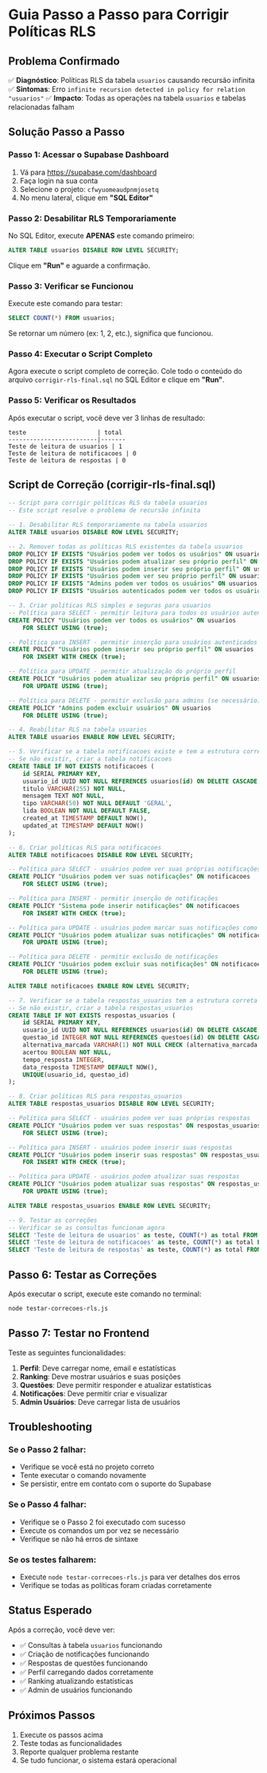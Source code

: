 # Guia Passo a Passo para Corrigir Políticas RLS

## Problema Confirmado

✅ **Diagnóstico**: Políticas RLS da tabela `usuarios` causando recursão infinita
✅ **Sintomas**: Erro `infinite recursion detected in policy for relation "usuarios"`
✅ **Impacto**: Todas as operações na tabela `usuarios` e tabelas relacionadas falham

## Solução Passo a Passo

### Passo 1: Acessar o Supabase Dashboard

1. Vá para https://supabase.com/dashboard
2. Faça login na sua conta
3. Selecione o projeto: `cfwyuomeaudpnmjosetq`
4. No menu lateral, clique em **"SQL Editor"**

### Passo 2: Desabilitar RLS Temporariamente

No SQL Editor, execute **APENAS** este comando primeiro:

```sql
ALTER TABLE usuarios DISABLE ROW LEVEL SECURITY;
```

Clique em **"Run"** e aguarde a confirmação.

### Passo 3: Verificar se Funcionou

Execute este comando para testar:

```sql
SELECT COUNT(*) FROM usuarios;
```

Se retornar um número (ex: 1, 2, etc.), significa que funcionou.

### Passo 4: Executar o Script Completo

Agora execute o script completo de correção. Cole todo o conteúdo do arquivo `corrigir-rls-final.sql` no SQL Editor e clique em **"Run"**.

### Passo 5: Verificar os Resultados

Após executar o script, você deve ver 3 linhas de resultado:

```
teste                    | total
-------------------------|-------
Teste de leitura de usuarios | 1
Teste de leitura de notificacoes | 0
Teste de leitura de respostas | 0
```

## Script de Correção (corrigir-rls-final.sql)

```sql
-- Script para corrigir políticas RLS da tabela usuarios
-- Este script resolve o problema de recursão infinita

-- 1. Desabilitar RLS temporariamente na tabela usuarios
ALTER TABLE usuarios DISABLE ROW LEVEL SECURITY;

-- 2. Remover todas as políticas RLS existentes da tabela usuarios
DROP POLICY IF EXISTS "Usuários podem ver todos os usuários" ON usuarios;
DROP POLICY IF EXISTS "Usuários podem atualizar seu próprio perfil" ON usuarios;
DROP POLICY IF EXISTS "Usuários podem inserir seu próprio perfil" ON usuarios;
DROP POLICY IF EXISTS "Usuários podem ver seu próprio perfil" ON usuarios;
DROP POLICY IF EXISTS "Admins podem ver todos os usuários" ON usuarios;
DROP POLICY IF EXISTS "Usuários autenticados podem ver todos os usuários" ON usuarios;

-- 3. Criar políticas RLS simples e seguras para usuarios
-- Política para SELECT - permitir leitura para todos os usuários autenticados
CREATE POLICY "Usuários podem ver todos os usuários" ON usuarios
    FOR SELECT USING (true);

-- Política para INSERT - permitir inserção para usuários autenticados
CREATE POLICY "Usuários podem inserir seu próprio perfil" ON usuarios
    FOR INSERT WITH CHECK (true);

-- Política para UPDATE - permitir atualização do próprio perfil
CREATE POLICY "Usuários podem atualizar seu próprio perfil" ON usuarios
    FOR UPDATE USING (true);

-- Política para DELETE - permitir exclusão para admins (se necessário)
CREATE POLICY "Admins podem excluir usuários" ON usuarios
    FOR DELETE USING (true);

-- 4. Reabilitar RLS na tabela usuarios
ALTER TABLE usuarios ENABLE ROW LEVEL SECURITY;

-- 5. Verificar se a tabela notificacoes existe e tem a estrutura correta
-- Se não existir, criar a tabela notificacoes
CREATE TABLE IF NOT EXISTS notificacoes (
    id SERIAL PRIMARY KEY,
    usuario_id UUID NOT NULL REFERENCES usuarios(id) ON DELETE CASCADE,
    titulo VARCHAR(255) NOT NULL,
    mensagem TEXT NOT NULL,
    tipo VARCHAR(50) NOT NULL DEFAULT 'GERAL',
    lida BOOLEAN NOT NULL DEFAULT FALSE,
    created_at TIMESTAMP DEFAULT NOW(),
    updated_at TIMESTAMP DEFAULT NOW()
);

-- 6. Criar políticas RLS para notificacoes
ALTER TABLE notificacoes DISABLE ROW LEVEL SECURITY;

-- Política para SELECT - usuários podem ver suas próprias notificações
CREATE POLICY "Usuários podem ver suas notificações" ON notificacoes
    FOR SELECT USING (true);

-- Política para INSERT - permitir inserção de notificações
CREATE POLICY "Sistema pode inserir notificações" ON notificacoes
    FOR INSERT WITH CHECK (true);

-- Política para UPDATE - usuários podem marcar suas notificações como lidas
CREATE POLICY "Usuários podem atualizar suas notificações" ON notificacoes
    FOR UPDATE USING (true);

-- Política para DELETE - permitir exclusão de notificações
CREATE POLICY "Usuários podem excluir suas notificações" ON notificacoes
    FOR DELETE USING (true);

ALTER TABLE notificacoes ENABLE ROW LEVEL SECURITY;

-- 7. Verificar se a tabela respostas_usuarios tem a estrutura correta
-- Se não existir, criar a tabela respostas_usuarios
CREATE TABLE IF NOT EXISTS respostas_usuarios (
    id SERIAL PRIMARY KEY,
    usuario_id UUID NOT NULL REFERENCES usuarios(id) ON DELETE CASCADE,
    questao_id INTEGER NOT NULL REFERENCES questoes(id) ON DELETE CASCADE,
    alternativa_marcada VARCHAR(1) NOT NULL CHECK (alternativa_marcada IN ('A','B','C','D','E')),
    acertou BOOLEAN NOT NULL,
    tempo_resposta INTEGER,
    data_resposta TIMESTAMP DEFAULT NOW(),
    UNIQUE(usuario_id, questao_id)
);

-- 8. Criar políticas RLS para respostas_usuarios
ALTER TABLE respostas_usuarios DISABLE ROW LEVEL SECURITY;

-- Política para SELECT - usuários podem ver suas próprias respostas
CREATE POLICY "Usuários podem ver suas respostas" ON respostas_usuarios
    FOR SELECT USING (true);

-- Política para INSERT - usuários podem inserir suas respostas
CREATE POLICY "Usuários podem inserir suas respostas" ON respostas_usuarios
    FOR INSERT WITH CHECK (true);

-- Política para UPDATE - usuários podem atualizar suas respostas
CREATE POLICY "Usuários podem atualizar suas respostas" ON respostas_usuarios
    FOR UPDATE USING (true);

ALTER TABLE respostas_usuarios ENABLE ROW LEVEL SECURITY;

-- 9. Testar as correções
-- Verificar se as consultas funcionam agora
SELECT 'Teste de leitura de usuarios' as teste, COUNT(*) as total FROM usuarios;
SELECT 'Teste de leitura de notificacoes' as teste, COUNT(*) as total FROM notificacoes;
SELECT 'Teste de leitura de respostas' as teste, COUNT(*) as total FROM respostas_usuarios;
```

## Passo 6: Testar as Correções

Após executar o script, execute este comando no terminal:

```bash
node testar-correcoes-rls.js
```

## Passo 7: Testar no Frontend

Teste as seguintes funcionalidades:

1. **Perfil**: Deve carregar nome, email e estatísticas
2. **Ranking**: Deve mostrar usuários e suas posições
3. **Questões**: Deve permitir responder e atualizar estatísticas
4. **Notificações**: Deve permitir criar e visualizar
5. **Admin Usuários**: Deve carregar lista de usuários

## Troubleshooting

### Se o Passo 2 falhar:
- Verifique se você está no projeto correto
- Tente executar o comando novamente
- Se persistir, entre em contato com o suporte do Supabase

### Se o Passo 4 falhar:
- Verifique se o Passo 2 foi executado com sucesso
- Execute os comandos um por vez se necessário
- Verifique se não há erros de sintaxe

### Se os testes falharem:
- Execute `node testar-correcoes-rls.js` para ver detalhes dos erros
- Verifique se todas as políticas foram criadas corretamente

## Status Esperado

Após a correção, você deve ver:
- ✅ Consultas à tabela `usuarios` funcionando
- ✅ Criação de notificações funcionando
- ✅ Respostas de questões funcionando
- ✅ Perfil carregando dados corretamente
- ✅ Ranking atualizando estatísticas
- ✅ Admin de usuários funcionando

## Próximos Passos

1. Execute os passos acima
2. Teste todas as funcionalidades
3. Reporte qualquer problema restante
4. Se tudo funcionar, o sistema estará operacional
